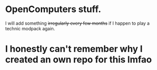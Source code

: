 # OpenComputers stuff.
I will add something ~~irregularly every few months~~ if I happen to play a technic modpack again.

# I honestly can't remember why I created an own repo for this lmfao
